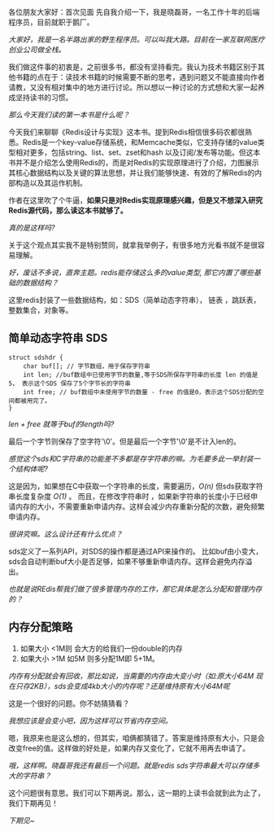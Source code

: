 各位朋友大家好：首次见面 先自我介绍一下，我是晓磊哥，一名工作十年的后端程序员，目前就职于鹅厂。

_大家好，我是一名半路出家的野生程序员。可以叫我大路。目前在一家互联网医疗创业公司做全栈。_

我们做这件事的初衷是，之前很多书，都没有坚持看完。我认为技术书籍区别于其他书籍的点在于：读技术书籍的时候需要不断的思考，遇到问题又不能直接向作者请教，又没有相对集中的地方进行讨论。所以想以一种讨论的方式想和大家一起养成坚持读书的习惯。

_那么今天我们读的第一本书是什么呢？_

今天我们来聊聊《Redis设计与实现》这本书。提到Redis相信很多码农都很熟悉。Redis是一个key-value存储系统，和Memcache类似，它支持存储的value类型相对更多，包括string、list、set、zset和hash 以及订阅/发布等功能。但这本书并不是介绍怎么使用Redis的，而是对Redis的实现原理进行了介绍，力图展示其核心数据结构以及关键的算法思想，并让我们能够快速、有效的了解Redis的内部构造以及其运作机制。

作者在这里吹了个牛逼，**如果只是对Redis实现原理感兴趣，但是又不想深入研究Redis源代码，那么读这本书就够了。**

_真的是这样吗?_

关于这个观点其实我不是特别赞同，就拿我举例子，有很多地方光看书就不是很容易理解。

_好，废话不多说，直奔主题。redis能存储这么多的value类型, 那它内置了哪些基础的数据结构？_

这里redis封装了一些数据结构，如：SDS（简单动态字符串）， 链表 ，跳跃表，整数集合，对象等。
      

## 简单动态字符串 SDS 
```
struct sdshdr {
	char buf[]; // 字节数组，用于保存字符串 
	int len; //buf数组中已使用字节的数量,等于SDS所保存字符串的长度 len 的值是5， 表示这个SDS 保存了5个字节长的字符串
	int free; // buf数组中未使用字节的数量 - free 的值是0，表示这个SDS分配的空间都被用完了。	
}
```

_len + free 就等于buf的length吗?_

最后一个字节则保存了空字符'\0'。但是最后一个字节'\0'是不计入len的。

_感觉这个sds和C字符串的功能差不多都是存字符串的嘛。为毛要多此一举封装一个结构体呢?_

这是因为，如果想在C中获取一个字符串的长度，需要遍历，_O(n)_ 但sds获取字符串长度复杂度 _O(1)_ 。
而且，在修改字符串时 ，如果新字符串的长度小于已经申请内存的大小，不需要重新申请内存。这样会减少内存重新分配的次数，避免频繁申请内存。
 
_很讲究嘛。这么设计还有什么优点？_

sds定义了一系列API，对SDS的操作都是通过API来操作的。 比如buf由小变大，sds会自动判断buf大小是否足够，如果不够重新申请内存。这样会避免内存溢出。

_也就是说REdis帮我们做了很多管理内存的工作，那它具体是怎么分配和管理内存的？_

## 内存分配策略
 1. 如果大小 <1M则 会大方的给我们一份double的内存
 2. 如果大小 >1M   如5M 则多分配1M即 5+1M。

_内存有分配就会有回收，那比如说，当需要的内存由大变小时（如:原大小64M 现在只存2KB），sds会变成4kb大小的内存呢？还是维持原有大小64M呢_

这是一个很好的问题。你不妨猜猜看？

_我想应该是会变小吧，因为这样可以节省内存空间。_

嗯，我原来也是这么想的，但其实，咱俩都猜错了。答案是维持原有大小，只是会改变free的值。这样做的好处是，如果内存又变化了，它就不用再去申请了。
    
_哦，这样啊。晓磊哥我还有最后一个问题。就是redis sds字符串最大可以存储多大的字符串？_

这个问题很有意思。我们可以下期再说。那么，这一期的上读书会就到此为止了，我们下期再见！

_下期见~_
